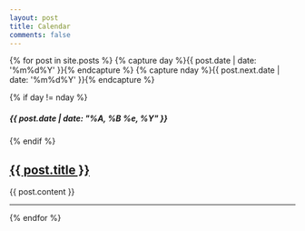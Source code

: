 ```yaml
---
layout: post
title: Calendar
comments: false
---
```


{% for post in site.posts %}
{% capture day %}{{ post.date | date: '%m%d%Y' }}{% endcapture %}
{% capture nday %}{{ post.next.date | date: '%m%d%Y' }}{% endcapture %}

{% if day != nday %}
<h5 class="date">{{ post.date | date: "%A, %B %e, %Y" }}</h5>
{% endif %}
<h2><a href="{{ post.url | prepend: site.baseurl }}"><span class="topic-title">{{ post.title }}</span></a></h2>
{{ post.content }}
<hr>

{% endfor %}

